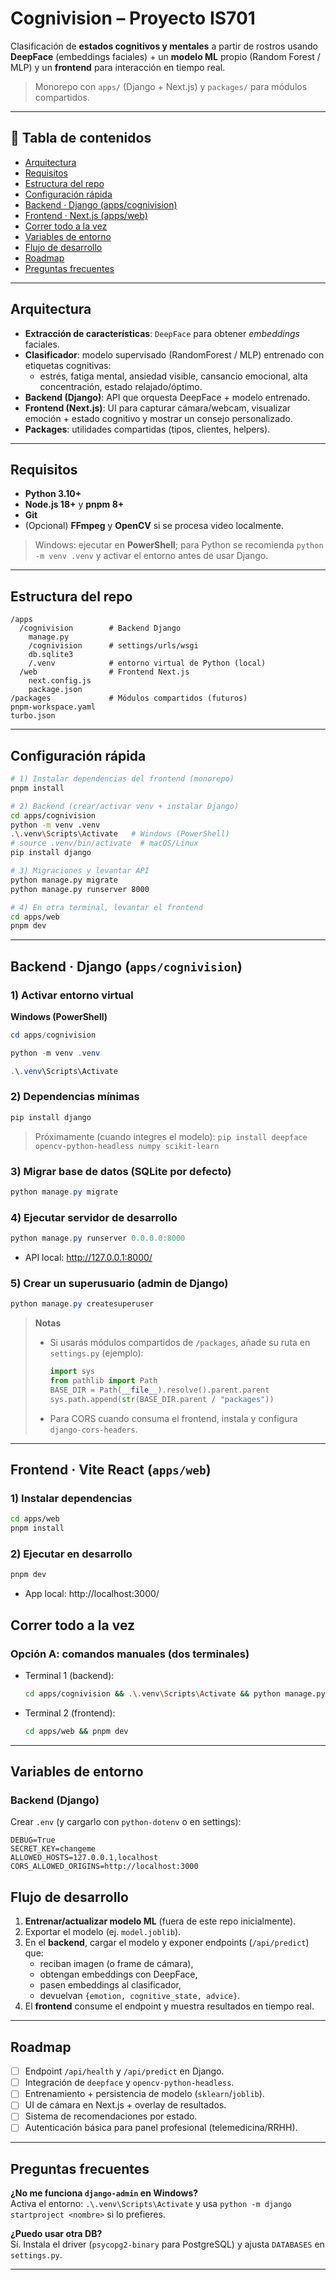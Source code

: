 # Cognivision – Proyecto IS701
Clasificación de **estados cognitivos y mentales** a partir de rostros usando **DeepFace** (embeddings faciales) + un **modelo ML** propio (Random Forest / MLP) y un **frontend** para interacción en tiempo real.

> Monorepo con `apps/` (Django + Next.js) y `packages/` para módulos compartidos.

---

## 🧭 Tabla de contenidos
- [Arquitectura](#arquitectura)
- [Requisitos](#requisitos)
- [Estructura del repo](#estructura-del-repo)
- [Configuración rápida](#configuración-rápida)
- [Backend · Django (apps/cognivision)](#backend--django-appscognivision)
- [Frontend · Next.js (apps/web)](#frontend--nextjs-appsweb)
- [Correr todo a la vez](#correr-todo-a-la-vez)
- [Variables de entorno](#variables-de-entorno)
- [Flujo de desarrollo](#flujo-de-desarrollo)
- [Roadmap](#roadmap)
- [Preguntas frecuentes](#preguntas-frecuentes)

---

## Arquitectura
- **Extracción de características**: `DeepFace` para obtener *embeddings* faciales.
- **Clasificador**: modelo supervisado (RandomForest / MLP) entrenado con etiquetas cognitivas:
  - estrés, fatiga mental, ansiedad visible, cansancio emocional, alta concentración, estado relajado/óptimo.
- **Backend (Django)**: API que orquesta DeepFace + modelo entrenado.
- **Frontend (Next.js)**: UI para capturar cámara/webcam, visualizar emoción + estado cognitivo y mostrar un consejo personalizado.
- **Packages**: utilidades compartidas (tipos, clientes, helpers).

---

## Requisitos
- **Python 3.10+**
- **Node.js 18+** y **pnpm 8+**
- **Git**
- (Opcional) **FFmpeg** y **OpenCV** si se procesa video localmente.

> Windows: ejecutar en **PowerShell**; para Python se recomienda `python -m venv .venv` y activar el entorno antes de usar Django.

---

## Estructura del repo
```
/apps
  /cognivision        # Backend Django
    manage.py
    /cognivision      # settings/urls/wsgi
    db.sqlite3
    /.venv            # entorno virtual de Python (local)
  /web                # Frontend Next.js
    next.config.js
    package.json
/packages             # Módulos compartidos (futuros)
pnpm-workspace.yaml
turbo.json
```

---

## Configuración rápida
```bash
# 1) Instalar dependencias del frontend (monorepo)
pnpm install

# 2) Backend (crear/activar venv + instalar Django)
cd apps/cognivision
python -m venv .venv
.\.venv\Scripts\Activate   # Windows (PowerShell)
# source .venv/bin/activate  # macOS/Linux
pip install django

# 3) Migraciones y levantar API
python manage.py migrate
python manage.py runserver 8000

# 4) En otra terminal, levantar el frontend
cd apps/web
pnpm dev
```

---

## Backend · Django (`apps/cognivision`)

### 1) Activar entorno virtual
**Windows (PowerShell)**
```powershell
cd apps/cognivision

python -m venv .venv

.\.venv\Scripts\Activate
```

### 2) Dependencias mínimas
```powershell
pip install django
```
> Próximamente (cuando integres el modelo): `pip install deepface opencv-python-headless numpy scikit-learn`

### 3) Migrar base de datos (SQLite por defecto)
```powershell
python manage.py migrate
```

### 4) Ejecutar servidor de desarrollo
```powershell
python manage.py runserver 0.0.0.0:8000
```
- API local: http://127.0.0.1:8000/

### 5) Crear un superusuario (admin de Django)
```powershell
python manage.py createsuperuser
```

> **Notas**  
> - Si usarás módulos compartidos de `/packages`, añade su ruta en `settings.py` (ejemplo):
>   ```python
>   import sys
>   from pathlib import Path
>   BASE_DIR = Path(__file__).resolve().parent.parent
>   sys.path.append(str(BASE_DIR.parent / "packages"))
>   ```
> - Para CORS cuando consuma el frontend, instala y configura `django-cors-headers`.

---

## Frontend · Vite React (`apps/web`)

### 1) Instalar dependencias
```bash
cd apps/web
pnpm install
```


### 2) Ejecutar en desarrollo
```bash
pnpm dev
```
- App local: http://localhost:3000/


## Correr todo a la vez

### Opción A: comandos manuales (dos terminales)
- Terminal 1 (backend):
  ```bash
  cd apps/cognivision && .\.venv\Scripts\Activate && python manage.py runserver 8000
  ```
- Terminal 2 (frontend):
  ```bash
  cd apps/web && pnpm dev
  ```

---

## Variables de entorno
### Backend (Django)
Crear `.env` (y cargarlo con `python-dotenv` o en settings):
```
DEBUG=True
SECRET_KEY=changeme
ALLOWED_HOSTS=127.0.0.1,localhost
CORS_ALLOWED_ORIGINS=http://localhost:3000
```


## Flujo de desarrollo
1. **Entrenar/actualizar modelo ML** (fuera de este repo inicialmente).
2. Exportar el modelo (ej. `model.joblib`).
3. En el **backend**, cargar el modelo y exponer endpoints (`/api/predict`) que:
   - reciban imagen (o frame de cámara),
   - obtengan embeddings con DeepFace,
   - pasen embeddings al clasificador,
   - devuelvan `{emotion, cognitive_state, advice}`.
4. El **frontend** consume el endpoint y muestra resultados en tiempo real.

---

## Roadmap
- [ ] Endpoint `/api/health` y `/api/predict` en Django.
- [ ] Integración de `deepface` y `opencv-python-headless`.
- [ ] Entrenamiento + persistencia de modelo (`sklearn`/`joblib`).
- [ ] UI de cámara en Next.js + overlay de resultados.
- [ ] Sistema de recomendaciones por estado.
- [ ] Autenticación básica para panel profesional (telemedicina/RRHH).

---

## Preguntas frecuentes
**¿No me funciona `django-admin` en Windows?**  
Activa el entorno: `.\.venv\Scripts\Activate` y usa `python -m django startproject <nombre>` si lo prefieres.

**¿Puedo usar otra DB?**  
Sí. Instala el driver (`psycopg2-binary` para PostgreSQL) y ajusta `DATABASES` en `settings.py`.

---